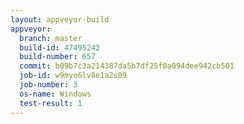 ```yaml
---
layout: appveyor-build
appveyor:
  branch: master
  build-id: 47495242
  build-number: 657
  commit: b09b7c3a214387da5b7df25f0a094dee942cb501
  job-id: w9myo6lv8e1a2s09
  job-number: 3
  os-name: Windows
  test-result: 1
---
```


